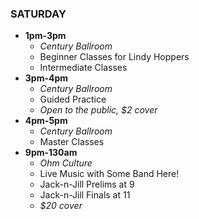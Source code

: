 ### SATURDAY

* __1pm-3pm__
  * _Century Ballroom_
  * Beginner Classes for Lindy Hoppers
  * Intermediate Classes
* __3pm-4pm__
  * _Century Ballroom_
  * Guided Practice
  * _Open to the public, $2 cover_
* __4pm-5pm__
  * _Century Ballroom_
  * Master Classes
* __9pm-130am__
  * _Ohm Culture_
  * Live Music with Some Band Here!
  * Jack-n-Jill Prelims at 9
  * Jack-n-Jill Finals at 11
  * _$20 cover_
